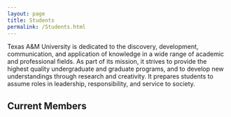 ```yaml
---
layout: page
title: Students
permalink: /Students.html
---
```


Texas A&M University is dedicated to the discovery, development, communication, and application of knowledge in a wide range of academic and professional fields.
As part of its mission, it strives to provide the highest quality undergraduate and graduate programs, and to develop new understandings through research and creativity.
It prepares students to assume roles in leadership, responsibility, and service to society.


## Current Members

